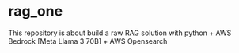 # rag_one
This repository is about build a raw RAG  solution with python + AWS Bedrock [Meta Llama 3 70B] + AWS Opensearch
